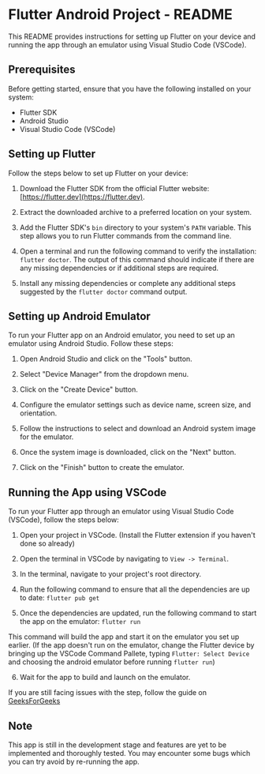 # Flutter Android Project - README

This README provides instructions for setting up Flutter on your device and running the app through an emulator using Visual Studio Code (VSCode).

## Prerequisites

Before getting started, ensure that you have the following installed on your system:

- Flutter SDK
- Android Studio
- Visual Studio Code (VSCode)

## Setting up Flutter

Follow the steps below to set up Flutter on your device:

1. Download the Flutter SDK from the official Flutter website: [https://flutter.dev](https://flutter.dev).

2. Extract the downloaded archive to a preferred location on your system.

3. Add the Flutter SDK's `bin` directory to your system's `PATH` variable. This step allows you to run Flutter commands from the command line. 

4. Open a terminal and run the following command to verify the installation:
`flutter doctor`. The output of this command should indicate if there are any missing dependencies or if additional steps are required.

5. Install any missing dependencies or complete any additional steps suggested by the `flutter doctor` command output.

## Setting up Android Emulator

To run your Flutter app on an Android emulator, you need to set up an emulator using Android Studio. Follow these steps:

1. Open Android Studio and click on the "Tools" button.

2. Select "Device Manager" from the dropdown menu.

3. Click on the "Create Device" button.

4. Configure the emulator settings such as device name, screen size, and orientation.

5. Follow the instructions to select and download an Android system image for the emulator.

6. Once the system image is downloaded, click on the "Next" button.

7. Click on the "Finish" button to create the emulator.

## Running the App using VSCode

To run your Flutter app through an emulator using Visual Studio Code (VSCode), follow the steps below:

1. Open your project in VSCode. (Install the Flutter extension if you haven't done so already)

2. Open the terminal in VSCode by navigating to `View -> Terminal`.

3. In the terminal, navigate to your project's root directory.

4. Run the following command to ensure that all the dependencies are up to date: `flutter pub get`

5. Once the dependencies are updated, run the following command to start the app on the emulator: `flutter run` 

This command will build the app and start it on the emulator you set up earlier. (If the app doesn't run on the emulator, change the Flutter device by bringing up the VSCode Command Pallete, typing `Flutter: Select Device` and choosing the android emulator before running `flutter run`)


6. Wait for the app to build and launch on the emulator.

If you are still facing issues with the step, follow the guide on [GeeksForGeeks](https://www.geeksforgeeks.org/how-to-run-a-flutter-app-on-android-emulator/)

## Note
This app is still in the development stage and features are yet to be implemented and thoroughly tested. You may encounter some bugs which you can try avoid by re-running  the app. 
